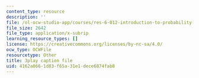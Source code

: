 ```yaml
---
content_type: resource
description: ''
file: /ol-ocw-studio-app/courses/res-6-012-introduction-to-probability-spring-2018/4162a0661d83f65a31e1dece6874fab8_nQukfQgIIqw.srt
file_size: 2642
file_type: application/x-subrip
learning_resource_types: []
license: https://creativecommons.org/licenses/by-nc-sa/4.0/
ocw_type: OCWFile
resourcetype: Other
title: 3play caption file
uid: 4162a066-1d83-f65a-31e1-dece6874fab8
---
```


